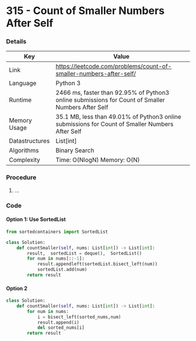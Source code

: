 # 315 - Count of Smaller Numbers After Self

### Details

| Key | Value |
| --- | ----- |
| Link | https://leetcode.com/problems/count-of-smaller-numbers-after-self/
| Language | Python 3
| Runtime | 2466 ms, faster than 92.95% of Python3 online submissions for Count of Smaller Numbers After Self
| Memory Usage | 35.1 MB, less than 49.01% of Python3 online submissions for Count of Smaller Numbers After Self
| Datastructures | List[int]
| Algorithms | Binary Search
| Complexity | Time: O(NlogN) Memory: O(N)

### Procedure

1. ...

### Code

#### Option 1: Use SortedList

```python
from sortedcontainers import SortedList

class Solution:
    def countSmaller(self, nums: List[int]) -> List[int]:
        result,  sortedList = deque(),  SortedList()
        for num in nums[::-1]:
            result.appendleft(sortedList.bisect_left(num))
            sortedList.add(num)
        return result
```

#### Option 2

```python
class Solution:
    def countSmaller(self, nums: List[int]) -> List[int]:
        for num in nums:
            i = bisect_left(sorted_nums,num)
            result.append(i)
            del sorted_nums[i]
        return result
```
